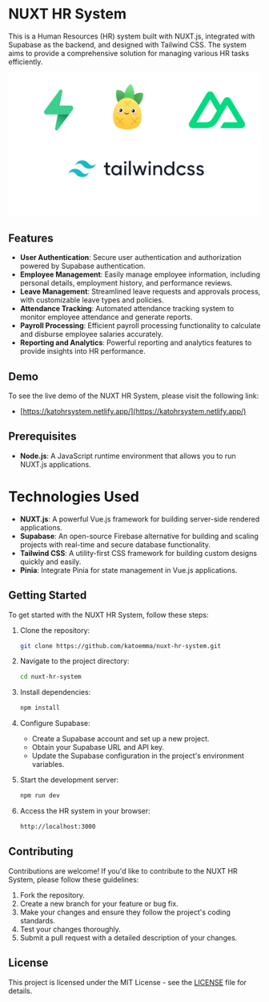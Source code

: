 # NUXT HR System

This is a Human Resources (HR) system built with NUXT.js, integrated with Supabase as the backend, and designed with Tailwind CSS. The system aims to provide a comprehensive solution for managing various HR tasks efficiently.


![Supabase Logo](https://github.com/Katoemma/Nuxt-HR-system/blob/main/public/images/Untitled%20design.png)

## Features

- **User Authentication**: Secure user authentication and authorization powered by Supabase authentication.
- **Employee Management**: Easily manage employee information, including personal details, employment history, and performance reviews.
- **Leave Management**: Streamlined leave requests and approvals process, with customizable leave types and policies.
- **Attendance Tracking**: Automated attendance tracking system to monitor employee attendance and generate reports.
- **Payroll Processing**: Efficient payroll processing functionality to calculate and disburse employee salaries accurately.
- **Reporting and Analytics**: Powerful reporting and analytics features to provide insights into HR performance.

## Demo

To see the live demo of the NUXT HR System, please visit the following link:

- [https://katohrsystem.netlify.app/](https://katohrsystem.netlify.app/)

## Prerequisites

- **Node.js**: A JavaScript runtime environment that allows you to run NUXT.js applications.

# Technologies Used

- **NUXT.js**: A powerful Vue.js framework for building server-side rendered applications.
- **Supabase**: An open-source Firebase alternative for building and scaling projects with real-time and secure database functionality.
- **Tailwind CSS**: A utility-first CSS framework for building custom designs quickly and easily.
- **Pinia**: Integrate Pinia for state management in Vue.js applications.


## Getting Started

To get started with the NUXT HR System, follow these steps:

1. Clone the repository:

   ```bash
   git clone https://github.com/katoemma/nuxt-hr-system.git
   ```

2. Navigate to the project directory:

   ```bash
   cd nuxt-hr-system
   ```

3. Install dependencies:

   ```bash
   npm install
   ```

4. Configure Supabase:

   - Create a Supabase account and set up a new project.
   - Obtain your Supabase URL and API key.
   - Update the Supabase configuration in the project's environment variables.

5. Start the development server:

   ```bash
   npm run dev
   ```

6. Access the HR system in your browser:

   ```bash
   http://localhost:3000
   ```

## Contributing

Contributions are welcome! If you'd like to contribute to the NUXT HR System, please follow these guidelines:

1. Fork the repository.
2. Create a new branch for your feature or bug fix.
3. Make your changes and ensure they follow the project's coding standards.
4. Test your changes thoroughly.
5. Submit a pull request with a detailed description of your changes.

## License

This project is licensed under the MIT License - see the [LICENSE](LICENSE) file for details.
